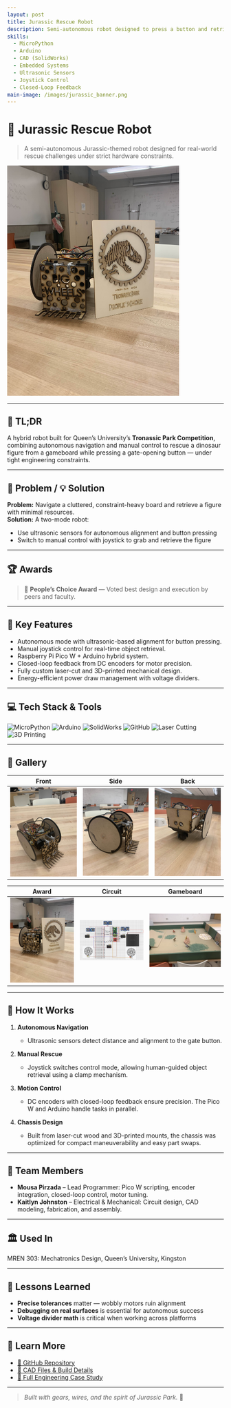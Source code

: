 ```yaml
---
layout: post
title: Jurassic Rescue Robot
description: Semi-autonomous robot designed to press a button and retrieve a figure in a Jurassic-themed competition.
skills:
  - MicroPython
  - Arduino
  - CAD (SolidWorks)
  - Embedded Systems
  - Ultrasonic Sensors
  - Joystick Control
  - Closed-Loop Feedback
main-image: /images/jurassic_banner.png
---
```


# 🦖 Jurassic Rescue Robot

> A semi-autonomous Jurassic-themed robot designed for real-world rescue challenges under strict hardware constraints.

<img src="/assets/images/jurassic-rescue/award_robot.jpg" alt="Robot Front View" width="400"/>

---

## 🚀 TL;DR  
A hybrid robot built for Queen’s University’s **Tronassic Park Competition**, combining autonomous navigation and manual control to rescue a dinosaur figure from a gameboard while pressing a gate-opening button — under tight engineering constraints.

---

## 🧩 Problem / 💡 Solution

**Problem:** Navigate a cluttered, constraint-heavy board and retrieve a figure with minimal resources.  
**Solution:** A two-mode robot:  
- Use ultrasonic sensors for autonomous alignment and button pressing  
- Switch to manual control with joystick to grab and retrieve the figure

---

## 🏆 Awards

> 🥇 **People’s Choice Award** — Voted best design and execution by peers and faculty.

---

## 🔧 Key Features

- Autonomous mode with ultrasonic-based alignment for button pressing.
- Manual joystick control for real-time object retrieval.
- Raspberry Pi Pico W + Arduino hybrid system.
- Closed-loop feedback from DC encoders for motor precision.
- Fully custom laser-cut and 3D-printed mechanical design.
- Energy-efficient power draw management with voltage dividers.
---

## 💻 Tech Stack & Tools

![MicroPython](https://img.shields.io/badge/MicroPython-000000?style=flat&logo=python&logoColor=white)
![Arduino](https://img.shields.io/badge/Arduino-00979D?style=flat&logo=arduino&logoColor=white)
![SolidWorks](https://img.shields.io/badge/SolidWorks-E02C2C?style=flat&logo=solidworks&logoColor=white)
![GitHub](https://img.shields.io/badge/GitHub-181717?style=flat&logo=github)
![Laser Cutting](https://img.shields.io/badge/Laser--Cutting-red?style=flat)
![3D Printing](https://img.shields.io/badge/3D--Printing-orange?style=flat)

---

## 📸 Gallery

| Front | Side | Back |
|-------|------|------|
| <img src="/assets/images/jurassic-rescue/robot_front.jpg" width="250"/> | <img src="/assets/images/jurassic-rescue/robot_side.jpg" width="250"/> | <img src="/assets/images/jurassic-rescue/robot_back.jpg" width="250"/> |

| Award | Circuit | Gameboard |
|-------|---------|-----------|
| <img src="/assets/images/jurassic-rescue/award_robot.jpg" width="250"/> | <img src="/assets/images/jurassic-rescue/electrical_schematic.png" width="250"/> | <img src="/assets/images/jurassic-rescue/gameboard_middle.webp" width="250"/> |

---

## 🧠 How It Works

1. **Autonomous Navigation**  
   - Ultrasonic sensors detect distance and alignment to the gate button.

2. **Manual Rescue**  
   - Joystick switches control mode, allowing human-guided object retrieval using a clamp mechanism.

3. **Motion Control**  
   - DC encoders with closed-loop feedback ensure precision. The Pico W and Arduino handle tasks in parallel.

4. **Chassis Design**  
   - Built from laser-cut wood and 3D-printed mounts, the chassis was optimized for compact maneuverability and easy part swaps.

---

## 🤝 Team Members

- **Mousa Pirzada** – Lead Programmer: Pico W scripting, encoder integration, closed-loop control, motor tuning.
- **Kaitlyn Johnston** – Electrical & Mechanical: Circuit design, CAD modeling, fabrication, and assembly.

---

## 🏛️ Used In  
MREN 303: Mechatronics Design, Queen’s University, Kingston

---

## 🧠 Lessons Learned

- **Precise tolerances** matter — wobbly motors ruin alignment
- **Debugging on real surfaces** is essential for autonomous success
- **Voltage divider math** is critical when working across platforms

---

## 📖 Learn More

- [🔗 GitHub Repository](https://github.com/20mup/JurassicRescueRobot)
- [📂 CAD Files & Build Details](https://github.com/20mup/JurassicRescueRobot/tree/main/design)
- [📄 Full Engineering Case Study](/docs/jurassic-rescue-case-study.md)

---

> _Built with gears, wires, and the spirit of Jurassic Park._ 🦕

